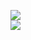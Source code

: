 [![](https://img.shields.io/badge/Made%20With-Github%20Spray-lightgrey.svg?style=for-the-badge&logo=github)](https://github.com/Annihil/github-spray#32701)  
[![](https://i.imgur.com/2DrTn0Z.gif)](https://github.com/Annihil/github-spray)